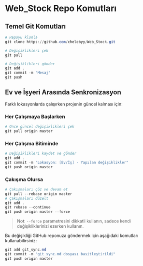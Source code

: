 # Web_Stock Repo Komutları

## Temel Git Komutları

```powershell
# Repoyu klonla
git clone https://github.com/chelebyy/Web_Stock.git

# Değişiklikleri çek
git pull

# Değişiklikleri gönder
git add .
git commit -m "Mesaj"
git push
```

## Ev ve İşyeri Arasında Senkronizasyon

Farklı lokasyonlarda çalışırken projenin güncel kalması için:

### Her Çalışmaya Başlarken
```powershell
# Önce güncel değişiklikleri çek
git pull origin master
```

### Her Çalışma Bitiminde
```powershell
# Değişiklikleri kaydet ve gönder
git add .
git commit -m "Lokasyon: [Ev/İş] - Yapılan değişiklikler"
git push origin master
```

### Çakışma Olursa
```powershell
# Çakışmaları çöz ve devam et
git pull --rebase origin master
# Çakışmaları düzelt
git add .
git rebase --continue
git push origin master --force
```

> Not: `--force` parametresini dikkatli kullanın, sadece kendi değişikliklerinizi ezerken kullanın.

Bu değişikliği GitHub reponuza göndermek için aşağıdaki komutları kullanabilirsiniz:

```powershell
git add git_sync.md
git commit -m "git_sync.md dosyası basitleştirildi"
git push origin master 